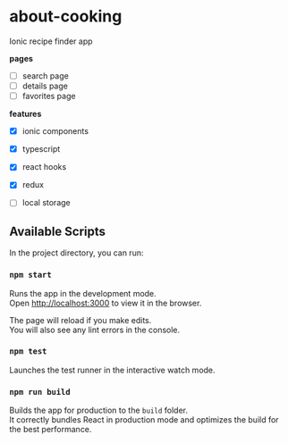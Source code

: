 # about-cooking

Ionic recipe finder app

**pages**

- [ ] search page
- [ ] details page
- [ ] favorites page

**features**

- [x] ionic components
- [x] typescript
- [x] react hooks
- [x] redux
- [ ] local storage


## Available Scripts

In the project directory, you can run:

### `npm start`

Runs the app in the development mode.<br />
Open [http://localhost:3000](http://localhost:3000) to view it in the browser.

The page will reload if you make edits.<br />
You will also see any lint errors in the console.

### `npm test`

Launches the test runner in the interactive watch mode.

### `npm run build`

Builds the app for production to the `build` folder.<br />
It correctly bundles React in production mode and optimizes the build for the best performance.
